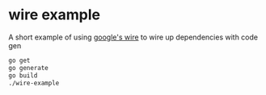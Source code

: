 # wire example

A short example of using [google's wire](https://github.com/google/go-cloud/tree/master/wire) to wire up dependencies with code gen

```bash
go get
go generate
go build
./wire-example
```